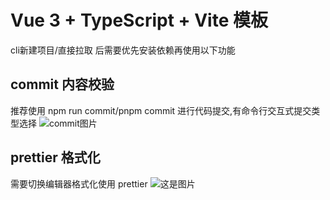 # Vue 3 + TypeScript + Vite 模板

cli新建项目/直接拉取 后需要优先安装依赖再使用以下功能

## commit 内容校验
推荐使用 npm run commit/pnpm commit 进行代码提交,有命令行交互式提交类型选择
![commit图片](..\\commit.png)

## prettier 格式化
需要切换编辑器格式化使用 prettier
![这是图片](..\\prettier.png)


